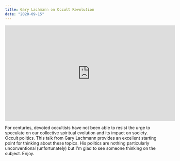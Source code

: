 ```yaml
---
title: Gary Lachmann on Occult Revolution 
date: "2020-09-15"
---
```

<iframe width="560" height="315" src="https://www.youtube.com/embed/JkGxPw4AJ5M" frameborder="0" allow="accelerometer; autoplay; clipboard-write; encrypted-media; gyroscope; picture-in-picture" allowfullscreen></iframe>

For centuries, devoted occultists have not been able to resist the urge to speculate on our collective spiritual evolution and its impact on society. Occult politics. This talk from Gary Lachmann provides an excellent starting point for thinking about these topics. His politics are nothing particularly unconventional (unfortunately) but I'm glad to see someone thinking on the subject. Enjoy.
